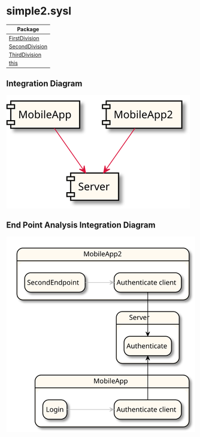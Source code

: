 

# simple2.sysl

| Package |
----|
[FirstDivision](FirstDivision/README.md)|
[SecondDivision](SecondDivision/README.md)|
[ThirdDivision](ThirdDivision/README.md)|
[this](this/README.md)|

## Integration Diagram
<img src="integration.svg">

## End Point Analysis Integration Diagram
<img src="integrationEPA.svg">

